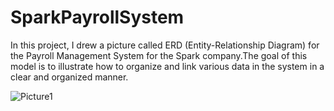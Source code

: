 # SparkPayrollSystem
In this project, I drew a picture called ERD (Entity-Relationship Diagram) for the Payroll Management System for the Spark company.The goal of this model is to illustrate how to organize and link various data in the system in a clear and organized manner.

![Picture1](https://github.com/marahsaadeh/SparkPayrollSystem/assets/92647123/cf2ab673-ee18-4b5d-81ec-70734fb7903f)
